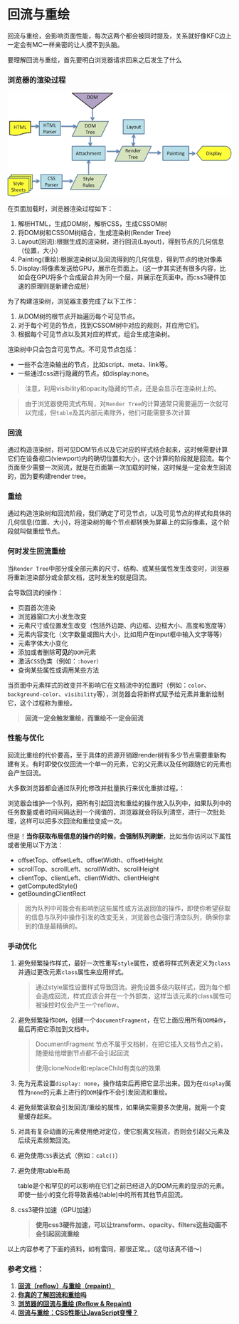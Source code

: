 # 回流与重绘

回流与重绘，会影响页面性能，每次这两个都会被同时提及，关系就好像KFC边上一定会有MC一样亲密的让人摸不到头脑。

要理解回流与重绘，首先要明白浏览器请求回来之后发生了什么

### 浏览器的渲染过程 <a id="item-1"></a>

![](../.gitbook/assets/image%20%283%29.png)

在页面加载时，浏览器渲染过程如下：

1. 解析HTML，生成DOM树，解析CSS，生成CSSOM树
2. 将DOM树和CSSOM树结合，生成渲染树\(Render Tree\)
3. Layout\(回流\):根据生成的渲染树，进行回流\(Layout\)，得到节点的几何信息（位置，大小）
4. Painting\(重绘\):根据渲染树以及回流得到的几何信息，得到节点的绝对像素
5. Display:将像素发送给GPU，展示在页面上。（这一步其实还有很多内容，比如会在GPU将多个合成层合并为同一个层，并展示在页面中。而css3硬件加速的原理则是新建合成层）

为了构建渲染树，浏览器主要完成了以下工作：

1. 从DOM树的根节点开始遍历每个可见节点。
2. 对于每个可见的节点，找到CSSOM树中对应的规则，并应用它们。
3. 根据每个可见节点以及其对应的样式，组合生成渲染树。

渲染树中只会包含可见节点。不可见节点包括：

* 一些不会渲染输出的节点，比如script、meta、link等。
* 一些通过css进行隐藏的节点。如display:none。

> 注意，利用visibility和opacity隐藏的节点，还是会显示在渲染树上的。

> 由于浏览器使用流式布局，对`Render Tree`的计算通常只需要遍历一次就可以完成，但`table`及其内部元素除外，他们可能需要多次计算

### 回流

通过构造渲染树，将可见DOM节点以及它对应的样式结合起来，这时候需要计算它们在设备视口\(viewport\)内的确切位置和大小，这个计算的阶段就是回流。每个页面至少需要一次回流，就是在页面第一次加载的时候，这时候是一定会发生回流的，因为要构建render tree。

### 重绘

通过构造渲染树和回流阶段，我们确定了可见节点，以及可见节点的样式和具体的几何信息\(位置、大小\)，将渲染树的每个节点都转换为屏幕上的实际像素，这个阶段就叫做重绘节点。

### 何时发生回流重绘 <a id="item-2"></a>

当`Render Tree`中部分或全部元素的尺寸、结构、或某些属性发生改变时，浏览器将重新渲染部分或全部文档，这时发生的就是回流。

会导致回流的操作：

* 页面首次渲染
* 浏览器窗口大小发生改变
* 元素尺寸或位置发生改变（包括外边距、内边框、边框大小、高度和宽度等）
* 元素内容变化（文字数量或图片大小，比如用户在input框中输入文字等等）
* 元素字体大小变化
* 添加或者删除**可见**的`DOM`元素
* 激活`CSS`伪类（例如：`:hover）`
* 查询某些属性或调用某些方法

当页面中元素样式的改变并不影响它在文档流中的位置时（例如：`color`、`background-color`、`visibility`等），浏览器会将新样式赋予给元素并重新绘制它，这个过程称为重绘。

> **回流一定会触发重绘，而重绘不一定会回流**

### 性能与优化

回流比重绘的代价要高，至于具体的资源开销跟render树有多少节点需要重新构建有关。有时即使仅仅回流一个单一的元素，它的父元素以及任何跟随它的元素也会产生回流。

大多数浏览器都会通过队列化修改并批量执行来优化重排过程。：

浏览器会维护一个队列，把所有引起回流和重绘的操作放入队列中，如果队列中的任务数量或者时间间隔达到一个阈值的，浏览器就会将队列清空，进行一次批处理，这样可以把多次回流和重绘变成一次。

但是！**当你获取布局信息的操作的时候，会强制队列刷新**，比如当你访问以下属性或者使用以下方法：

* offsetTop、offsetLeft、offsetWidth、offsetHeight
* scrollTop、scrollLeft、scrollWidth、scrollHeight
* clientTop、clientLeft、clientWidth、clientHeight
* getComputedStyle\(\)
* getBoundingClientRect

> 因为队列中可能会有影响到这些属性或方法返回值的操作，即使你希望获取的信息与队列中操作引发的改变无关，浏览器也会强行清空队列，确保你拿到的值是最精确的。

### 手动优化

1. 避免频繁操作样式，最好一次性重写`style`属性，或者将样式列表定义为`class`并通过更改元素`class`属性来应用样式。

   > 通过style属性设置样式导致回流。避免设置多级内联样式，因为每个都会造成回流，样式应该合并在一个外部类，这样当该元素的class属性可被操控时仅会产生一个reflow。

2. 避免频繁操作`DOM`，创建一个`documentFragment`，在它上面应用所有`DOM操作`，最后再把它添加到文档中。

   > DocumentFragment 节点不属于文档树，在把它插入文档节点之前，随便给他增删节点都不会引起回流
   >
   > 使用cloneNode和replaceChild有类似的效果

3. 先为元素设置`display: none`，操作结束后再把它显示出来。因为在`display`属性为`none`的元素上进行的`DOM`操作不会引发回流和重绘。
4. 避免频繁读取会引发回流/重绘的属性，如果确实需要多次使用，就用一个变量缓存起来。
5. 对具有复杂动画的元素使用绝对定位，使它脱离文档流，否则会引起父元素及后续元素频繁回流。
6. 避免使用`CSS`表达式（例如：`calc()`）
7. 避免使用table布局

   table是个和罕见的可以影响在它们之前已经进入的DOM元素的显示的元素。即使一些小的变化将导致表格\(table\)中的所有其他节点回流。

8. css3硬件加速（GPU加速）

   > **使用css3硬件加速，可以让transform、opacity、filters这些动画不会引起回流重绘**




以上内容参考了下面的资料，如有雷同，那很正常。。\(这句话真不错～\)

### 参考文档：

1. [**回流（reflow）与重绘（repaint）**](https://www.cnblogs.com/dujingjie/p/5784890.html)
2. [**你真的了解回流和重绘吗**](https://segmentfault.com/a/1190000017329980)
3. [**浏览器的回流与重绘 \(Reflow & Repaint\)**](https://juejin.im/post/5a9923e9518825558251c96a)
4. [**回流与重绘：CSS性能让JavaScript变慢？**](https://www.zhangxinxu.com/wordpress/2010/01/%E5%9B%9E%E6%B5%81%E4%B8%8E%E9%87%8D%E7%BB%98%EF%BC%9Acss%E6%80%A7%E8%83%BD%E8%AE%A9javascript%E5%8F%98%E6%85%A2%EF%BC%9F/)


